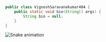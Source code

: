 ```java
public class VigneshSaravanakumar404 {
    public static void bio(String[] args) {
        String bio = null;
    }
}
```
![Snake animation](https://github.com/vigneshsaravanakumar404/vigneshsaravanakumar404/blob/output/snake.svg)


[comment]: <> (Animated Snake)
[comment]: <> (Chess game/chess.com profile)
[comment]: <> (General Profile Information)
[comment]: <> (Something else that is cool)


